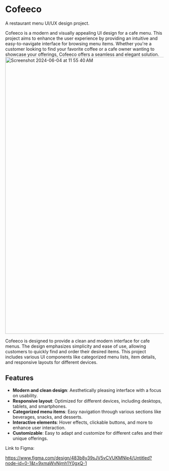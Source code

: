 # Cofeeco

A restaurant menu UI/UX design project.

Cofeeco is a modern and visually appealing UI design for a cafe menu. This project aims to enhance the user experience by providing an intuitive and easy-to-navigate interface for browsing menu items. Whether you're a customer looking to find your favorite coffee or a cafe owner wanting to showcase your offerings, Cofeeco offers a seamless and elegant solution.
<img width="880" alt="Screenshot 2024-06-04 at 11 55 40 AM" src="https://github.com/anweshajena1/Cofeeco/assets/160565661/2632033b-0172-4605-9390-253c65fe6949">

Cofeeco is designed to provide a clean and modern interface for cafe menus. The design emphasizes simplicity and ease of use, allowing customers to quickly find and order their desired items. This project includes various UI components like categorized menu lists, item details, and responsive layouts for different devices.

## Features
- **Modern and clean design**: Aesthetically pleasing interface with a focus on usability.
- **Responsive layout**: Optimized for different devices, including desktops, tablets, and smartphones.
- **Categorized menu items**: Easy navigation through various sections like beverages, snacks, and desserts.
- **Interactive elements**: Hover effects, clickable buttons, and more to enhance user interaction.
- **Customizable**: Easy to adapt and customize for different cafes and their unique offerings.

Link to Figma:

https://www.figma.com/design/483b8y39sJV5vCVUKMNle4/Untitled?node-id=0-1&t=9xmaWvNjmh1Y0gxQ-1
